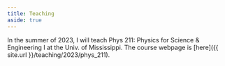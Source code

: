 ```yaml
---
title: Teaching
aside: true
---
```



In the summer of 2023, I will teach Phys 211: Physics for Science & Engineering I at the Univ. of Mississippi. The course webpage is  [here]({{ site.url }}/teaching/2023/phys_211). 
